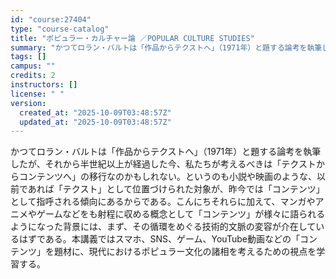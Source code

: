 ```yaml
---
id: "course:27404"
type: "course-catalog"
title: "ポピュラー・カルチャー論 ／POPULAR CULTURE STUDIES"
summary: "かつてロラン・バルトは「作品からテクストへ」（1971年）と題する論考を執筆したが、それから半世紀以上が経過した今、私たちが考えるべきは「テクストからコンテンツへ」の移行なのかもしれない。というのも小説や映画のような、以前であれば「テクスト…"
tags: []
campus: ""
credits: 2
instructors: []
license: " "
version:
  created_at: "2025-10-09T03:48:57Z"
  updated_at: "2025-10-09T03:48:57Z"
---
```


かつてロラン・バルトは「作品からテクストへ」（1971年）と題する論考を執筆したが、それから半世紀以上が経過した今、私たちが考えるべきは「テクストからコンテンツへ」の移行なのかもしれない。というのも小説や映画のような、以前であれば「テクスト」として位置づけられた対象が、昨今では「コンテンツ」として指呼される傾向にあるからである。こんにちそれらに加えて、マンガやアニメやゲームなどをも射程に収める概念として「コンテンツ」が様々に語られるようになった背景には、まず、その循環をめぐる技術的文脈の変容が介在しているはずである。本講義ではスマホ、SNS、ゲーム、YouTube動画などの「コンテンツ」を題材に、現代におけるポピュラー文化の諸相を考えるための視点を学習する。
